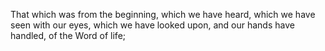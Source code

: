 That which was from the beginning, which we have heard, which we have seen with our eyes, which we have looked upon, and our hands have handled, of the Word of life;
